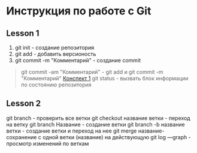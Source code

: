 # Инструкция по работе с Git
## Lesson 1
1. git init - создание репозитория
2. git add - добавить версионость
3. git commit -m "Комментарий" - создание commit
> git commit -am "Комментарий" - git add и git commit -m "Комментарий"
[Конспект 1](https://habr.com/ru/articles/541258/ "Конспект 1")
git status - вызвать блок информации по состоянию репозитория

## Lesson 2
git branch - проверить все ветки
git checkout название ветки - переход на ветку
git branch Название - создание ветки
git branch -b название ветки - создание ветки и переход на нее
git merge название- сохранение с одной ветки (название) на действующую
git log —graph - просмотр изменений по веткам